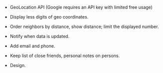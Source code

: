 - GeoLocation API (Google requires an API key with limited free usage)

- Display less digits of geo coordinates.

- Order neighbors by distance, show distance; limit the displayed number.

- Notify when data is updated.

- Add email and phone.

- Keep list of close friends, personal notes on persons.

- Design.

